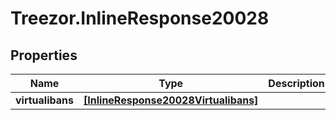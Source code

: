 # Treezor.InlineResponse20028

## Properties
Name | Type | Description | Notes
------------ | ------------- | ------------- | -------------
**virtualibans** | [**[InlineResponse20028Virtualibans]**](InlineResponse20028Virtualibans.md) |  | [optional] 
